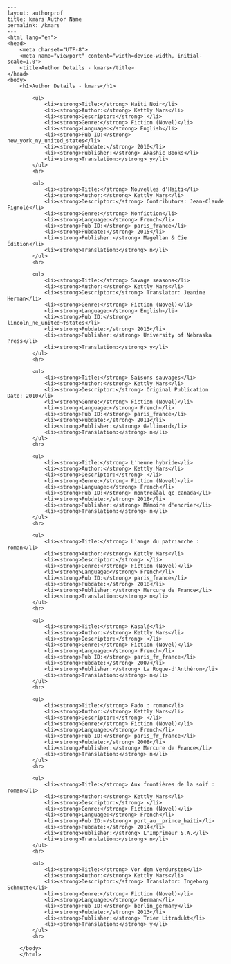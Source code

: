 
    ---
    layout: authorprof
    title: kmars'Author Name 
    permalink: /kmars
    ---
    <html lang="en">
    <head>
        <meta charset="UTF-8">
        <meta name="viewport" content="width=device-width, initial-scale=1.0">
        <title>Author Details - kmars</title>
    </head>
    <body>
        <h1>Author Details - kmars</h1>
        
            <ul>
                <li><strong>Title:</strong> Haiti Noir</li>
                <li><strong>Author:</strong> Kettly Mars</li>
                <li><strong>Descriptor:</strong> </li>
                <li><strong>Genre:</strong> Fiction (Novel)</li>
                <li><strong>Language:</strong> English</li>
                <li><strong>Pub ID:</strong> new_york_ny_united_states</li>
                <li><strong>Pubdate:</strong> 2010</li>
                <li><strong>Publisher:</strong> Akashic Books</li>
                <li><strong>Translation:</strong> y</li>
            </ul>
            <hr>
            
            <ul>
                <li><strong>Title:</strong> Nouvelles d'Haïti</li>
                <li><strong>Author:</strong> Kettly Mars</li>
                <li><strong>Descriptor:</strong> Contributors: Jean-Claude Fignolé</li>
                <li><strong>Genre:</strong> Nonfiction</li>
                <li><strong>Language:</strong> French</li>
                <li><strong>Pub ID:</strong> paris_france</li>
                <li><strong>Pubdate:</strong> 2015</li>
                <li><strong>Publisher:</strong> Magellan & Cie Édition</li>
                <li><strong>Translation:</strong> n</li>
            </ul>
            <hr>
            
            <ul>
                <li><strong>Title:</strong> Savage seasons</li>
                <li><strong>Author:</strong> Kettly Mars</li>
                <li><strong>Descriptor:</strong> Translator: Jeanine Herman</li>
                <li><strong>Genre:</strong> Fiction (Novel)</li>
                <li><strong>Language:</strong> English</li>
                <li><strong>Pub ID:</strong> lincoln_ne_united¬†states</li>
                <li><strong>Pubdate:</strong> 2015</li>
                <li><strong>Publisher:</strong> University of Nebraska Press</li>
                <li><strong>Translation:</strong> y</li>
            </ul>
            <hr>
            
            <ul>
                <li><strong>Title:</strong> Saisons sauvages</li>
                <li><strong>Author:</strong> Kettly Mars</li>
                <li><strong>Descriptor:</strong> Original Publication Date: 2010</li>
                <li><strong>Genre:</strong> Fiction (Novel)</li>
                <li><strong>Language:</strong> French</li>
                <li><strong>Pub ID:</strong> paris_france</li>
                <li><strong>Pubdate:</strong> 2011</li>
                <li><strong>Publisher:</strong> Gallimard</li>
                <li><strong>Translation:</strong> n</li>
            </ul>
            <hr>
            
            <ul>
                <li><strong>Title:</strong> L'heure hybride</li>
                <li><strong>Author:</strong> Kettly Mars</li>
                <li><strong>Descriptor:</strong> </li>
                <li><strong>Genre:</strong> Fiction (Novel)</li>
                <li><strong>Language:</strong> French</li>
                <li><strong>Pub ID:</strong> montreãåal_qc_canada</li>
                <li><strong>Pubdate:</strong> 2018</li>
                <li><strong>Publisher:</strong> Mémoire d'encrier</li>
                <li><strong>Translation:</strong> n</li>
            </ul>
            <hr>
            
            <ul>
                <li><strong>Title:</strong> L'ange du patriarche : roman</li>
                <li><strong>Author:</strong> Kettly Mars</li>
                <li><strong>Descriptor:</strong> </li>
                <li><strong>Genre:</strong> Fiction (Novel)</li>
                <li><strong>Language:</strong> French</li>
                <li><strong>Pub ID:</strong> paris_france</li>
                <li><strong>Pubdate:</strong> 2018</li>
                <li><strong>Publisher:</strong> Mercure de France</li>
                <li><strong>Translation:</strong> n</li>
            </ul>
            <hr>
            
            <ul>
                <li><strong>Title:</strong> Kasalé</li>
                <li><strong>Author:</strong> Kettly Mars</li>
                <li><strong>Descriptor:</strong> </li>
                <li><strong>Genre:</strong> Fiction (Novel)</li>
                <li><strong>Language:</strong> French</li>
                <li><strong>Pub ID:</strong> paris_fr_france</li>
                <li><strong>Pubdate:</strong> 2007</li>
                <li><strong>Publisher:</strong> La Roque-d'Anthéron</li>
                <li><strong>Translation:</strong> n</li>
            </ul>
            <hr>
            
            <ul>
                <li><strong>Title:</strong> Fado : roman</li>
                <li><strong>Author:</strong> Kettly Mars</li>
                <li><strong>Descriptor:</strong> </li>
                <li><strong>Genre:</strong> Fiction (Novel)</li>
                <li><strong>Language:</strong> French</li>
                <li><strong>Pub ID:</strong> paris_fr_france</li>
                <li><strong>Pubdate:</strong> 2008</li>
                <li><strong>Publisher:</strong> Mercure de France</li>
                <li><strong>Translation:</strong> n</li>
            </ul>
            <hr>
            
            <ul>
                <li><strong>Title:</strong> Aux frontières de la soif : roman</li>
                <li><strong>Author:</strong> Kettly Mars</li>
                <li><strong>Descriptor:</strong> </li>
                <li><strong>Genre:</strong> Fiction (Novel)</li>
                <li><strong>Language:</strong> French</li>
                <li><strong>Pub ID:</strong> port_au__prince_haiti</li>
                <li><strong>Pubdate:</strong> 2014</li>
                <li><strong>Publisher:</strong> L'Imprimeur S.A.</li>
                <li><strong>Translation:</strong> n</li>
            </ul>
            <hr>
            
            <ul>
                <li><strong>Title:</strong> Vor dem Verdursten</li>
                <li><strong>Author:</strong> Kettly Mars</li>
                <li><strong>Descriptor:</strong> Translator: Ingeborg Schmutte</li>
                <li><strong>Genre:</strong> Fiction (Novel)</li>
                <li><strong>Language:</strong> German</li>
                <li><strong>Pub ID:</strong> berlin_germany</li>
                <li><strong>Pubdate:</strong> 2013</li>
                <li><strong>Publisher:</strong> Trier Litradukt</li>
                <li><strong>Translation:</strong> y</li>
            </ul>
            <hr>
            
        </body>
        </html>
        